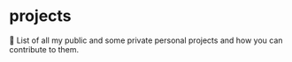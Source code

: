 # projects
📃 List of all my public and some private personal projects and how you can contribute to them.
